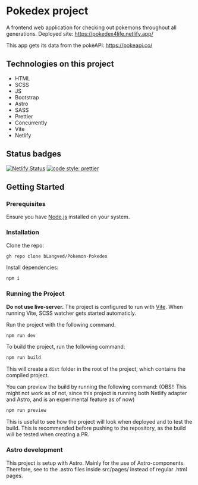 # Pokedex project

A frontend web application for checking out pokemons throughout all generations. Deployed site: https://pokedex4life.netlify.app/

This app gets its data from the pokèAPI: https://pokeapi.co/

## Technologies on this project

- HTML
- SCSS
- JS
- Bootstrap
- Astro
- SASS
- Prettier
- Concurrently
- Vite
- Netlify

## Status badges
[![Netlify Status](https://api.netlify.com/api/v1/badges/69a1ff8b-83c0-4d2a-8cd0-463d56610ad9/deploy-status)](https://app.netlify.com/sites/pokedex4life/deploys)
[![code style: prettier](https://img.shields.io/badge/code_style-prettier-ff69b4.svg?style=flat-square)](https://github.com/prettier/prettier)

## Getting Started

### Prerequisites

Ensure you have [Node.js](https://nodejs.org/en) installed on your system.

### Installation

Clone the repo:

```bash
gh repo clone bLangved/Pokemon-Pokedex
```

Install dependencies:

```bash
npm i
```

### Running the Project

**Do not use live-server.**
The project is configured to run with [Vite](https://vitejs.dev/). When running Vite, SCSS watcher gets started automaticly.

Run the project with the following command.

```bash
npm run dev
```

To build the project, run the following command:

```bash
npm run build
```

This will create a `dist` folder in the root of the project, which contains the compiled project.

You can preview the build by running the following command:
(OBS!! This might not work as of not, since this project is running both Netlify adapter and Astro, and is an experimental feature as of now)

```bash
npm run preview
```

This is useful to see how the project will look when deployed and to test the build. This is recommended before pushing to the repository, as the build will be tested when creating a PR.

### Astro development

This project is setup with Astro. Mainly for the use of Astro-components. Therefore, see to the .astro files inside src/pages/ instead of regular .html pages.
